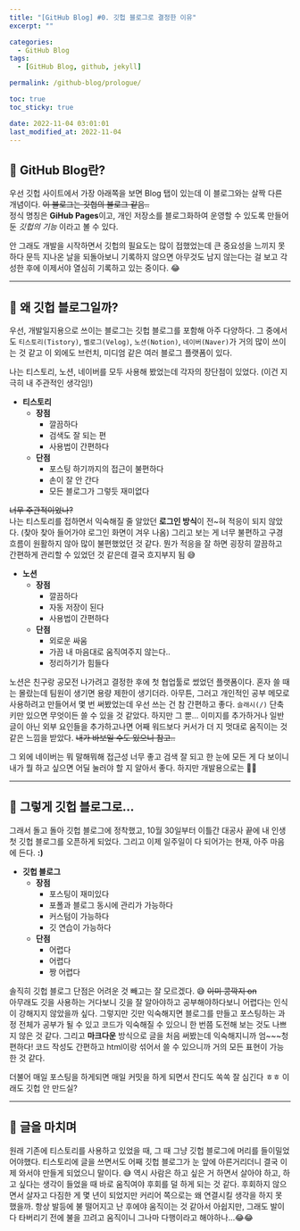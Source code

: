 ```yaml
---
title: "[GitHub Blog] #0. 깃헙 블로그로 결정한 이유"
excerpt: ""

categories:
  - GitHub Blog
tags:
  - [GitHub Blog, github, jekyll]

permalink: /github-blog/prologue/

toc: true
toc_sticky: true

date: 2022-11-04 03:01:01
last_modified_at: 2022-11-04
---
```

 
## 👻 GitHub Blog란?
우선 깃헙 사이트에서 가장 아래쪽을 보면 Blog 탭이 있는데 이 블로그와는 살짝 다른 개념이다. ~~이 블로그는 깃헙의 블로그 같음..~~   
정식 명칭은 **GiHub Pages**이고, 개인 저장소를 블로그화하여 운영할 수 있도록 만들어 둔 _깃헙의 기능_ 이라고 볼 수 있다.   

안 그래도 개발을 시작하면서 깃헙의 필요도는 많이 접했었는데 큰 중요성을 느끼지 못하다 문득 지나온 날을 되돌아보니 기록하지 않으면 아무것도 남지 않는다는 걸 보고 각성한 후에 이제서야 열심히 기록하고 있는 중이다. 😂

***

## 👻 왜 깃헙 블로그일까?
우선, 개발일지용으로 쓰이는 블로그는 깃헙 블로그를 포함해 아주 다양하다. 그 중에서도 ```티스토리(Tistory)```, ```벨로그(Velog)```, ```노션(Notion)```, ```네이버(Naver)```가 거의 많이 쓰이는 것 같고 이 외에도 브런치, 미디엄 같은 여러 블로그 플랫폼이 있다.   

나는 티스토리, 노션, 네이버를 모두 사용해 봤었는데 각자의 장단점이 있었다. (이건 지극히 내 주관적인 생각임!)   

- **티스토리**
    - **장점**
        - 깔끔하다
        - 검색도 잘 되는 편
        - 사용법이 간편하다
    - **단점**
        - 포스팅 하기까지의 접근이 불편하다
        - 손이 잘 안 간다
        - 모든 블로그가 그렇듯 재미없다

~~너무 주관적이었나?~~   
나는 티스토리를 접하면서 익숙해질 줄 알았던 **로그인 방식**이 전~혀 적응이 되지 않았다. (찾아 찾아 들어가야 로그인 화면이 겨우 나옴) 그리고 보는 게 너무 불편하고 구경 흐름이 원활하지 않아 많이 불편했었던 것 같다. 뭔가 적응을 잘 하면 굉장히 깔끔하고 간편하게 관리할 수 있었던 것 같은데 결국 흐지부지 됨 😅

- **노션**
    - **장점**
        - 깔끔하다
        - 자동 저장이 된다
        - 사용법이 간편하다
    - **단점**
        - 외로운 싸움
        - 가끔 내 마음대로 움직여주지 않는다..
        - 정리하기가 힘들다

노션은 친구랑 공모전 나가려고 결정한 후에 첫 협업툴로 썼었던 플랫폼이다. 혼자 쓸 때는 몰랐는데 팀원이 생기면 용량 제한이 생기더라. 아무튼, 그러고 개인적인 공부 메모로 사용하려고 만들어서 몇 번 써봤었는데 우선 쓰는 건 참 간편하고 좋다. ```슬래시(/)``` 단축키만 있으면 무엇이든 쓸 수 있을 것 같았다. 하지만 그 뿐... 이미지를 추가하거나 일반 글이 아닌 외부 요인들을 추가하고나면 어째 워드보다 커서가 더 지 멋대로 움직이는 것 같은 느낌을 받았다. ~~내가 바보일 수도 있으니 참고..~~

그 외에 네이버는 뭐 말해뭐해 접근성 너무 좋고 검색 잘 되고 한 눈에 모든 게 다 보이니 내가 뭘 하고 싶으면 어딜 눌러야 할 지 알아서 좋다. 하지만 개발용으로는 🙅‍♀️

***

## 👻 그렇게 깃헙 블로그로...
그래서 돌고 돌아 깃헙 블로그에 정착했고, 10월 30일부터 이틀간 대공사 끝에 내 인생 첫 깃헙 블로그를 오픈하게 되었다. 그리고 이제 일주일이 다 되어가는 현재, 아주 마음에 든다. **:)**

- **깃헙 블로그**
    - **장점**
        - 포스팅이 재미있다
        - 포폴과 블로그 동시에 관리가 가능하다
        - 커스텀이 가능하다
        - 깃 연습이 가능하다
    - **단점**
        - 어렵다
        - 어렵다
        - 짱 어렵다

솔직히 깃헙 블로그 단점은 어려운 것 빼고는 잘 모르겠다. 😅 ~~이미 콩깍지 on~~   
아무래도 깃을 사용하는 거다보니 깃을 잘 알아야하고 공부해야하다보니 어렵다는 인식이 강해지지 않았을까 싶다. 그렇지만 깃만 익숙해지면 블로그를 만들고 포스팅하는 과정 전체가 공부가 될 수 있고 코드가 익숙해질 수 있으니 한 번쯤 도전해 보는 것도 나쁘지 않은 것 같다. 그리고 **마크다운** 방식으로 글을 처음 써봤는데 익숙해지니까 엄~~~청 편하다! 코드 작성도 간편하고 html이랑 섞어서 쓸 수 있으니까 거의 모든 표현이 가능한 것 같다.

더불어 매일 포스팅을 하게되면 매일 커밋을 하게 되면서 잔디도 쏙쏙 잘 심긴다 ㅎㅎ 이래도 깃헙 안 만드실?

***

## 👻 글을 마치며
원래 기존에 티스토리를 사용하고 있었을 때, 그 때 그냥 깃헙 블로그에 머리를 들이밀었어야했다. 티스토리에 글을 쓰면서도 어째 깃헙 블로그가 눈 앞에 아른거리더니 결국 이제 와서야 만들게 되었으니 말이다. 😅 역시 사람은 하고 싶은 거 하면서 살아야 하고, 하고 싶다는 생각이 들었을 때 바로 움직여야 후회를 덜 하게 되는 것 같다. 후회하지 않으면서 살자고 다짐한 게 몇 년이 되었지만 커리어 쪽으로는 왜 연결시킬 생각을 하지 못 했을까. 항상 발등에 불 떨어지고 난 후에야 움직이는 것 같아서 아쉽지만, 그래도 발이 다 타버리기 전에 불을 끄려고 움직이니 그나마 다행이라고 해야하나...😂😂